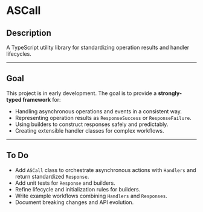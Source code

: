 # ASCall

## Description

A TypeScript utility library for standardizing operation results and handler
lifecycles.

---

## Goal

This project is in early development. The goal is to provide a **strongly-typed
framework** for:

- Handling asynchronous operations and events in a consistent way.
- Representing operation results as `ResponseSuccess` or `ResponseFailure`.
- Using builders to construct responses safely and predictably.
- Creating extensible handler classes for complex workflows.

---

## To Do

- Add `ASCall` class to orchestrate asynchronous actions with `Handlers` and
  return standardized `Response`.
- Add unit tests for `Response` and builders.
- Refine lifecycle and initialization rules for builders.
- Write example workflows combining `Handlers` and `Responses`.
- Document breaking changes and API evolution.
